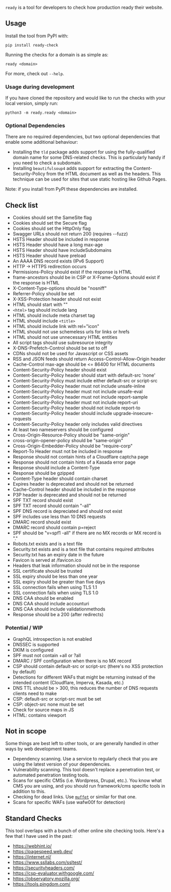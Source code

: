 `ready` is a tool for developers to check how production ready their website.


## Usage

Install the tool from PyPI with:

```
pip install ready-check
```

Running the checks for a domain is as simple as:

```
ready <domain>
```

For more, check out `--help`.

### Usage during development

If you have cloned the repository and would like to run the checks with your local version, simply run:

```
python3 -m ready.ready <domain>
```


### Optional Dependencies

There are no required dependencies, but two optional dependencies that enable some additional behaviour:

- Installing the `tld` package adds support for using the fully-qualified domain name for some DNS-related checks. This is particularly handy if you need to check a subdomain.
- Installing `beautifulsoup4` adds support for extracting the Content-Security-Policy from the HTML document as well as the headers. This technique can be used for sites that use static hosting like Github Pages.

Note: if you install from PyPI these dependencies are installed.


## Check list

- Cookies should set the SameSite flag
- Cookies should set the Secure flag
- Cookies should set the HttpOnly flag
- Swagger URLs should not return 200 (requires --fuzz)
- HSTS Header should be included in response
- HSTS Header should have a long max-age
- HSTS Header should have includeSubdomains
- HSTS Header should have preload
- An AAAA DNS record exists (IPv6 Support)
- HTTP -> HTTPS redirection occurs
- Permissions-Policy should exist if the response is HTML
- frame-ancestors should be in CSP or X-Frame-Options should exist if the response is HTML
- X-Content-Type-options should be "nosniff"
- Referrer-Policy should be set
- X-XSS-Protection header should not exist
- HTML should start with "<!doctype html>"
- `<html>` tag should include lang
- HTML should include meta charset tag
- HTML should include `<title>`
- HTML should include link with rel="icon"
- HTML should not use schemeless urls for links or hrefs
- HTML should not use unnecessary HTML entities
- All script tags should use subresource integrity
- X-DNS-Prefetch-Control should be set to off
- CDNs should not be used for Javascript or CSS assets
- RSS and JSON feeds should return Access-Control-Allow-Origin header
- Cache-Control max-age should be <= 86400 for HTML documents
- Content-Security-Policy header should exist
- Content-Security-Policy header should start with default-src 'none'
- Content-Security-Policy must include either default-src or script-src
- Content-Security-Policy header must not include unsafe-inline
- Content-Security-Policy header must not include unsafe-eval
- Content-Security-Policy header must not include report-sample
- Content-Security-Policy header must not include report-uri
- Content-Security-Policy header should not include report-to
- Content-Security-Policy header should include upgrade-insecure-requests
- Content-Security-Policy header only includes valid directives
- At least two nameservers should be configured
- Cross-Origin-Resource-Policy should be "same-origin"
- cross-origin-opener-policy should be "same-origin"
- Cross-Origin-Embedder-Policy should be "require-corp"
- Report-To Header must not be included in response
- Response should not contain hints of a Cloudflare captcha page
- Response should not contain hints of a Kasada error page
- Response should include a Content-Type
- Response should be gzipped
- Content-Type header should contain charset
- Expires header is deprecated and should not be returned
- Cache-Control header should be included in the response
- P3P header is deprecated and should not be returned
- SPF TXT record should exist
- SPF TXT record should contain "-all"
- SPF DNS record is depreciated and should not exist
- SPF includes use less than 10 DNS requests
- DMARC record should exist
- DMARC record should contain p=reject
- SPF should be "v=spf1 -all" if there are no MX records or MX record is "."
- Robots.txt exists and is a text file
- Security.txt exists and is a text file that contains required attributes
- Security.txt has an expiry date in the future
- Favicon is served at /favicon.ico
- Headers that leak information should not be in the response
- SSL certificate should be trusted
- SSL expiry should be less than one year
- SSL expiry should be greater than five days
- SSL connection fails when using TLS 1.1
- SSL connection fails when using TLS 1.0
- DNS CAA should be enabled
- DNS CAA should include accounturi
- DNS CAA should include validationmethods
- Response should be a 200 (after redirects)


### Potential / WIP

- GraphQL introspection is not enabled
- DNSSEC is supported
- DKIM is configured
- SPF must not contain +all or ?all
- DMARC / SPF configuration when there is no MX record
- CSP should contain default-src or script-src (there's no XSS protection by default)
- Detections for different WAFs that might be returning instead of the intended content (Cloudflare, Imperva, Kasada, etc.)
- DNS TTL should be > 300, this reduces the number of DNS requests clients need to make
- CSP: default-src or script-src must be set
- CSP: object-src none must be set
- Check for source maps in JS
- HTML: contains viewport


## Not in scope

Some things are best left to other tools, or are generally handled in other ways by web development teams.

- Dependency scanning. Use a service to regularly check that you are using the latest version of your dependencies.
- Vulnerability scanning. This tool doesn't replace a penetration test, or automated penetration testing tools.
- Scans for specific CMSs (i.e. Wordpress, Drupal, etc.). You know what CMS you are using, and you should run framework/cms specific tools in addition to this.
- Checking for dead links. Use [`muffet`](https://github.com/raviqqe/muffet) or similar for that one.
- Scans for specific WAFs (use wafw00f for detection)


## Standard Checks

This tool overlaps with a bunch of other online site checking tools.
Here's a few that I have used in the past:

- https://webhint.io/
- https://pagespeed.web.dev/
- https://internet.nl/
- https://www.ssllabs.com/ssltest/
- https://securityheaders.com/
- https://csp-evaluator.withgoogle.com/
- https://observatory.mozilla.org/
- https://tools.pingdom.com/

